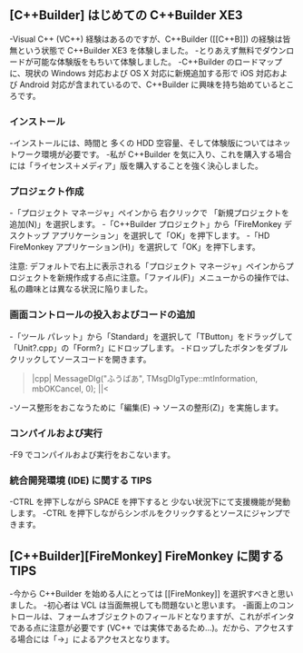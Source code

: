 ## [C++Builder] はじめての C++Builder XE3

-Visual C++ (VC++) 経験はあるのですが、C++Builder ([[C++B]]) の経験は皆無という状態で C++Builder XE3 を体験しました。
-とりあえず無料でダウンロードが可能な体験版をもちいて体験しました。
-C++Builder のロードマップに、現状の Windows 対応および OS X 対応に新規追加する形で iOS 対応および Android 対応が含まれているので、C++Builder に興味を持ち始めているところです。


### インストール

-インストールには、時間と 多くの HDD 空容量、そして体験版についてはネットワーク環境が必要です。
-私が C++Builder を気に入り、これを購入する場合には「ライセンス＋メディア」版を購入することを強く決心しました。


### プロジェクト作成

-「プロジェクト マネージャ」ペインから 右クリックで 「新規プロジェクトを追加(N)」を選択します。
-「C++Builder プロジェクト」から「FireMonkey デスクトップ アプリケーション」を選択して「OK」を押下します。
-「HD FireMonkey アプリケーション(H)」を選択して「OK」を押下します。

注意: デフォルトで右上に表示される「プロジェクト マネージャ」ペインからプロジェクトを新規作成する点に注意。「ファイル(F)」メニューからの操作では、私の趣味とは異なる状況に陥りました。


### 画面コントロールの投入およびコードの追加

-「ツール パレット」から「Standard」を選択して「TButton」をドラッグして「Unit?.cpp」の「Form?」にドロップします。
-ドロップしたボタンをダブルクリックしてソースコードを開きます。

>|cpp|
MessageDlg("ふうばあ", TMsgDlgType::mtInformation, mbOKCancel, 0);
||<

-ソース整形をおこなうために「編集(E) -> ソースの整形(Z)」を実施します。


### コンパイルおよび実行

-F9 でコンパイルおよび実行をおこないます。


### 統合開発環境 (IDE) に関する TIPS

-CTRL を押下しながら SPACE を押下すると 少ない状況下にて支援機能が発動します。
-CTRL を押下しながらシンボルをクリックするとソースにジャンプできます。


## [C++Builder][FireMonkey] FireMonkey に関する TIPS

-今から C++Builder を始める人にとっては [[FireMonkey]] を選択すべきと思いました。
-初心者は VCL は当面無視しても問題ないと思います。
-画面上のコントロールは、フォームオブジェクトのフィールドとなりますが、これがポインタである点に注意が必要です (VC++ では実体であるため...)。だから、アクセスする場合には「->」によるアクセスとなります。

